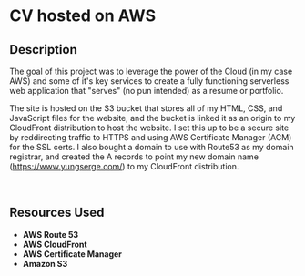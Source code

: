 <h1>CV hosted on AWS</h1>

<h2>Description</h2>
 The goal of this project was to leverage the power of the Cloud (in my case AWS) and some of it's key services to create a fully functioning serverless web application that "serves" (no pun intended) as a resume or portfolio.

The site is hosted on the S3 bucket that stores all of my HTML, CSS, and JavaScript files for the website, and the bucket is linked it as an origin to my CloudFront distribution to host the website. I set this up to be a secure site by reddirecting traffic to HTTPS and using AWS Certificate Manager (ACM) for the SSL certs. I also bought a domain to use with Route53 as my domain registrar, and created the A records to point my new domain name (https://www.yungserge.com/) to my CloudFront distribution.

 <br />


<h2>Resources Used </h2>

- <b>AWS Route 53</b>
- <b>AWS CloudFront</b>
- <b>AWS Certificate Manager</b>
- <b>Amazon S3</b>

